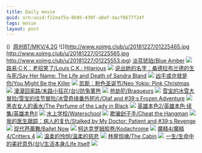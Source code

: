 ```yaml
---
title: Daily movie
guid: urn:uuid:f22eaf5a-8b05-430f-a8af-dacf8677f24f
tags: movie
layout: post
---
```


()
![]()
[原创BT/MKV/4.2G](magnet:?xt=urn:btih:7G3A6OXDYZDFOX5JGYRWBQR5XLRRVRCR)
![](http://www.xoimg.club/u/20181227/01225465.jpg
http://www.xoimg.club/u/20181227/01225565.jpg
http://www.xoimg.club/u/20181227/01225553.jpg)
[淡蓝琥珀/Blue Amber](magnet:?xt=urn:btih:a84d9a5f1c45d2961aea8e0af39e9c4ad3b53c49)
![](http://img.google.com.btba.xiaoeryi.com/upload/2018/12/26/485q_106815113.big.jpg)
[路易·C·K：老招笑了/Louis C.K.: Hilarious](magnet:?xt=urn:btih:958bc75b1fd70ca9fe831bf97a066aaa1949dff1)
![](http://img.google.com.btba.xiaoeryi.com/upload/2018/12/26/0318a1557_8428.big.jpg)
[说出她的名字：桑德拉布兰德的生与死/Say Her Name: The Life and Death of Sandra Bland](magnet:?xt=urn:btih:2eb13b06664ab2929c8e1676513d9484beb16257)
![](http://img.google.com.btba.xiaoeryi.com/upload/2018/12/26/3G01294d174585.big.jpg)
[凶手或许就是你/You Might Be the Killer](magnet:?xt=urn:btih:9fb241b03cad62db1f91f7d2aaae9a579db311ff)
![](http://img.google.com.btba.xiaoeryi.com/upload/2018/12/26/840407h50B5421.big.jpg)
[凯斯：粉色圣诞节/Neo Yokio: Pink Christmas](magnet:?xt=urn:btih:43facdbcd8df5da941e910dd711ba7c26d86dacb)
![](http://img.google.com.btba.xiaoeryi.com/upload/2018/12/26/52583ci1907484.big.jpg)
[漫漫回家路/末路小狂花(台)/防兔篱笆](magnet:?xt=urn:btih:c56b9bad986d471d0c44918fdb79aa92f2d3b5c0)
![](http://img.google.com.btba.xiaoeryi.com/upload/2014/11/01/GejMM0hhellh.big.jpg)
[抢劫犯/Braqueurs](magnet:?xt=urn:btih:4446d6247879007638f0e859bdcf65f6c00d3afd)
![](http://img.google.com.btba.xiaoeryi.com/upload/2018/12/26/55514Y0454578A.big.jpg)
[雪宝的冰雪大冒险/雪宝的佳节冒险/冰雪奇缘番外短片/Olaf and #39;s Frozen Adventure](magnet:?xt=urn:btih:859e80fd3013bc30fb6878a68d23b5c4417241e3)
![](http://img.google.com.btba.xiaoeryi.com/upload/2018/12/26/5744145U2K8556.big.jpg)
[黑衣女人的香水/The Perfume of the Lady in Black](magnet:?xt=urn:btih:4650c13640ed2abc4116ad7fe09fc98b302e8057)
![](http://img.google.com.btba.xiaoeryi.com/upload/2014/10/31/G7--P-O7OP-3.big.jpg)
[英雄本色2/英雄本色 续集/英雄本色II](magnet:?xt=urn:btih:d3ed6c2b106568fd0c0398191e466dfa9e19ec75)
![](http://img.google.com.btba.xiaoeryi.com/upload/2018/10/22/0S338175412d48.big.jpg)
[水上学校/Waterschool](magnet:?xt=urn:btih:b87ccb351fab22916ddfe7f100210e9a49dfa059)
![](http://img.google.com.btba.xiaoeryi.com/upload/2018/12/26/505M7722t44541.big.jpg)
[欺骗刽子手/Cheat the Hangman](magnet:?xt=urn:btih:ac736b38364e2c43241bcc072b76fb469bdd3995)
![](http://img.google.com.btba.xiaoeryi.com/upload/2018/12/26/a125354735117c.big.jpg)
[我的医生跟踪：病人的复仇/Stalked by My Doctor: Patient and #39;s Revenge](magnet:?xt=urn:btih:587396813eb6e2cb1ac04868c8384f23923aac3e)
![](http://img.google.com.btba.xiaoeryi.com/upload/2018/12/26/6A5357752l1345.big.jpg)
[现代芭蕾舞/Ballet Now](magnet:?xt=urn:btih:f0109f9117d18ac72f3092134d89ffc181e1ad52)
![](http://img.google.com.btba.xiaoeryi.com/upload/2018/12/26/25148-875174B5.big.jpg)
[柯达克罗姆胶卷/Kodachrome](magnet:?xt=urn:btih:4b6bf27376f8ec2b55f4f71a37c52d505cae177c)
![](http://img.google.com.btba.xiaoeryi.com/upload/2018/11/27/2317bg55043361.big.jpg)
[魔精4/魔精 4/Critters 4](magnet:?xt=urn:btih:b24141e8eb1c178df1a0b3fffc665f0e7019ae0b)
![](http://img.google.com.btba.xiaoeryi.com/upload/2018/12/26/4k575578314r95.big.jpg)
[温柔的怜悯/温柔的慈悲](magnet:?xt=urn:btih:c172dcbc20310cb7b0bb6600f4779034c00d43a7)
![](http://img.google.com.btba.xiaoeryi.com/upload/2014/10/31/o6B6gAxBBt6.big.jpg)
[林屋惊魂/The Cabin](magnet:?xt=urn:btih:b4d9c350e56caab3c9725432c250dc8566064a49)
![](http://img.google.com.btba.xiaoeryi.com/upload/2018/12/26/554xS756576251.big.jpg)
[一生/生命中的美好意外(台)/生活本身/Life Itself](magnet:?xt=urn:btih:fe243c64677baa56bd4ff8cc31201d2342abd138)
![](http://img.google.com.btba.xiaoeryi.com/upload/2018/12/26/V153_415557377.big.jpg)
